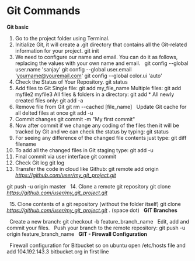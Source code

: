 # Git Commands

**Git basic**

1. Go to the project folder using Terminal.
2. Initialize Git, it will create a .git directory that contains all the Git-related information for your project.
git init
 
3. We need to configure our name and email. You can do it as follows, replacing the values with your own name and email.
 
git config --global user.name 'sanjay'
git config --global user.email 'yourname@youremail.com'
git config --global color.ui 'auto'
 
4. Check the Status of Your Repository.
git status
 
5. Add files to Git
Single file: git add my_file_name
Multiple files: git add myfile2 myfile3
All files & folders in a directory: git add *
All newly created files only: git add -a
 
6. Remove file from Git
git rm --cached [file_name]
 
Update Git cache for all delted files at once
git add -u 
 
7. Commit changes
git commit -m "My first commit"
 
8. Now after commit if we change any coding of the files then it will be tracked by Git and we can check the status by typing:
git status
 
9. For seeing any difference of the changed file contents just type:
git diff filename
 
10. To add all the changed files in Git staging type:
git add -u
 
11. Final commit via user interface
git commit
 
12. Check Git log
git log
 
13. Transfer the code in cloud like Github:
git remote add origin _https://github.com/user/my_git_project.git_

git push -u origin master
 
14. Clone a remote git repository
git clone _https://github.com/user/my_git_project.git_

 
15. Clone contents of a git repository (without the folder itself)
git clone _https://github.com/user/my_git_project.git_ .
(space dot)
 
**GIT Branches**

 
Create a new branch:
git checkout -b feature_branch_name
 
Edit, add and commit your files.
 
Push your branch to the remote repository:
git push -u origin feature_branch_name
 
**GIT - Firewall Configuration**

 
Firewall configuration for Bitbucket
so on ubuntu open /etc/hosts file
and add 104.192.143.3 bitbucket.org in first line

